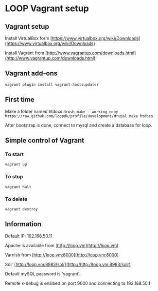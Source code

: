 # LOOP Vagrant setup

## Vagrant setup
Install VirtualBox form [https://www.virtualbox.org/wiki/Downloads](https://www.virtualbox.org/wiki/Downloads)

Install Vagrant from [http://www.vagrantup.com/downloads.html](http://www.vagrantup.com/downloads.html)

## Vagrant add-ons
`vagrant plugin install vagrant-hostsupdater`

## First time
Make a folder named htdocs 
`drush make --working-copy https://raw.github.com/loopdk/profile/development/drupal.make htdocs`

After bootstrap is done, connect to mysql and create a database for loop.

## Simple control of Vagrant
### To start
`vagrant up`

### To stop
`vagrant halt`

### To delete
`vagrant destroy`

## Information
Default IP: 192.168.50.11

Apache is available from [http://loop.vm](http://loop.vm)

Varnish from [http://loop.vm:8000](http://loop.vm:8000)

Solr [http://loop.vm:8983/solr](http://http://loop.vm:8983/solr)

Default mySQL password is 'vagrant'.

Remote x-debug is enalbed on port 9000 and connecting to 192.168.50.1
